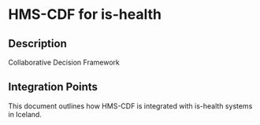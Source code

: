 # HMS-CDF for is-health

## Description

Collaborative Decision Framework

## Integration Points

This document outlines how HMS-CDF is integrated with is-health systems in Iceland.
